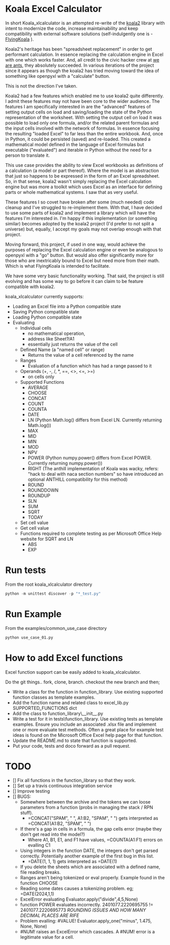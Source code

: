 
# Koala Excel Calculator

In short Koala_xlcalculator is an attempted re-write of the [koala2](https://github.com/vallettea/koala) library with intent to modernize the code, increase maintainability and keep compatibility with external software solutions (self-indulgently one is - [FlyingKoala](https://github.com/bradbase/flyingkoala) ).

Koala2's heritage has been "spreadsheet replacement" in order to get performant calculation. In essence replacing the calculation engine in Excel with one which works faster. And, all credit to the civic hacker crew at [we are ants](https://weareants.fr/#!/koala-the-faster-excel), they absolutely succeeded. In various iterations of the project since it appears as though the koala2 has tried moving toward the idea of something like openpyxl with a "calculate" button.

This is not the direction I've taken.

Koala2 had a few features which enabled me to use koala2 quite differently. I admit these features may not have been core to the wider audience. The features I am specifically interested in are the "advanced" features of setting output cells on load and saving/loading the state of the Python representation of the worksheet. With setting the output cell on load it was possible to load only one formula, and/or the related parent formulas and the input cells involved with the network of formulas. In essence focusing the resulting "loaded Excel" to far less than the entire workbook. And, once in Python, it could be persisted (saved) and re-loaded. This created a mathematical model defined in the language of Excel formulas but executable ("evaluated") and iterable in Python without the need for a person to translate it.

This use case provides the ability to view Excel workbooks as definitions of a calculation (a model or part thereof). Where the model is an abstraction that just so happens to be expressed in the form of an Excel spreadsheet. So, in that sense, koala2 wasn't simply replacing the Excel calculation engine but was more a toolkit which uses Excel as an interface for defining parts or whole mathematical systems. I saw that as very useful.

These features I so covet have broken after some (much needed) code cleanup and I've struggled to re-implement them. With that, I have decided to use some parts of koala2 and implement a library which will have the features I'm interested in. I'm happy if this implementation (or something similar) becomes adopted by the koala2 project (I'd prefer to not split a universe) but, equally, I accept my goals may not overlap enough with that project.

Moving forward, this project, if used in one way, would achieve the purposes of replacing the Excel calculation engine or even be analogous to openpyxl with a "go" button. But would also offer significantly more for those who are inextricably bound to Excel but need more from their math. Which is what FlyingKoala is intended to facilitate.

We have some very basic functionality working. That said, the project is still evolving and has some way to go before it can claim to be feature compatible with koala2.

koala_xlcalculator currently supports:
* Loading an Excel file into a Python compatible state
* Saving Python compatible state
* Loading Python compatible state
* Evaluating
  * Individual cells
    * no mathematical operation,
    * address like Sheet1!A1
    * essentially just returns the value of the cell
  * Defined Name (a "named cell" or range)
    * Returns the value of a cell referenced by the name
  * Ranges
    * Evaluation of a function which has had a range passed to it
  * Operands (+, -, /, \*, ==, <>, <=, >=)
    * on cells only
  * Supported Functions
    * AVERAGE
    * CHOOSE
    * CONCAT
    * COUNT
    * COUNTA
    * DATE
    * LN (Python Math.log() differs from Excel LN. Currently returning Math.log())
    * MAX
    * MID
    * MIN
    * MOD
    * NPV
    * POWER (Python numpy.power() differs from Excel POWER. Currently returning numpy.power())
    * RIGHT (The anthill implementation of Koala was wacky, refers: "hack to deal with naca section numbers" so have introduced an optional ANTHILL compatibility for this method)
    * ROUND
    * ROUNDDOWN
    * ROUNDUP
    * SLN
    * SUM
    * SQRT
    * TODAY
  * Set cell value
  * Get cell value
  * Functions required to complete testing as per Microsoft Office Help website for SQRT and LN
    * ABS
    * EXP

# Run tests
From the root koala_xlcalculator directory
```python
python -m unittest discover -p "*_test.py"
```

# Run Example
From the examples/common_use_case directory
```python
python use_case_01.py
```

# How to add Excel functions
Excel function support can be easily added to koala_xlcalculator.

Do the git things.. fork, clone, branch. checkout the new branch and then;
- Write a class for the function in function_library. Use existing supported function classes as template examples.
- Add the function name and related class to excel_lib.py SUPPORTED_FUNCTIONS dict
- Add the class to function_library\\\_\_init\_\_.py
- Write a test for it in tests\\function_library. Use existing tests as template examples. Ensure you include an associated .xlsx file and implement one or more evaluate test methods. Often a great place for example test ideas is found on the Microsoft Office Excel help page for that function.
- Update the README.md to state that function is supported.
- Put your code, tests and doco forward as a pull request.

# TODO
- [] Fix all functions in the function_library so that they work.
- [] Set up a travis continuous integration service
- [] Improve testing
- [] BUGS:
  - Somewhere between the archive and the tokens we can loose parameters from a function (probs in managing the stack / RPN stuff).
    - =CONCAT("SPAM", " ", A1:B2, "SPAM", " ") gets interpreted as =CONCAT(A1:B2, "SPAM", " ")
  - If there's a gap in cells in a formula, the gap cells error (maybe they don't get read into the model?)
    - Where A1, B1, E1, and F1 have values, =COUNTA(A1:F1) errors on evalling C1
  - Using integers in the function DATE, the integers don't get parsed correctly. Potentially another example of the first bug in this list.
    - =DATE(1, 1, 1) gets interpreted as =DATE(1)
  - If you delete the sheets which are associated with a defined name, file reading breaks.
  - Ranges aren't being tokenized or eval properly. Example found in the function CHOOSE
  - Reading some dates causes a tokenizing problem. eg; =DATE(2024,1,1)
  - ExcelError evaluating Evaluator.apply("divide",4,5,None)
  - function POWER evaluates incorrectly. 2401077.2220695755 != 2401077.2220695773  *ROUNDING ISSUES AND HOW MANY DECIMAL PLACES ARE RIFE*
  - Problem evalling: #VALUE! Evaluator.apply_one("minus", 1.475, None, None)
  - #NUM! raises an ExcelError which cascades. A #NUM! error is a legitimate value for a cell.
